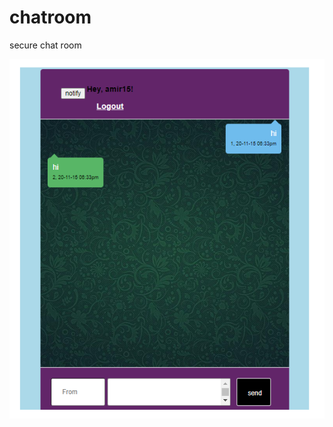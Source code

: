 # chatroom  

secure chat room  

![chat room](https://github.com/ataeiamirhosein/chatroom/blob/main/fig.png)  
